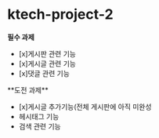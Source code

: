 # ktech-project-2
**필수 과제**
<ul>
  <li>[x]게시판 관련 기능</li>
  <li>[x]게시글 관련 기능</li>
  <li>[x]댓글 관련 기능</li>
</ul> 
**도전 과제**
<ul>
  <li>[x]게시글 추가기능(전체 게시판에 아직 미완성</li>
  <li>헤시태그 기능</li>
  <li>검색 관련 기능</li>
</ul> 

